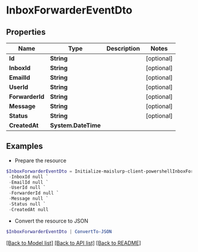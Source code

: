 # InboxForwarderEventDto
## Properties

Name | Type | Description | Notes
------------ | ------------- | ------------- | -------------
**Id** | **String** |  | [optional] 
**InboxId** | **String** |  | [optional] 
**EmailId** | **String** |  | [optional] 
**UserId** | **String** |  | [optional] 
**ForwarderId** | **String** |  | [optional] 
**Message** | **String** |  | [optional] 
**Status** | **String** |  | [optional] 
**CreatedAt** | **System.DateTime** |  | 

## Examples

- Prepare the resource
```powershell
$InboxForwarderEventDto = Initialize-maislurp-client-powershellInboxForwarderEventDto  -Id null `
 -InboxId null `
 -EmailId null `
 -UserId null `
 -ForwarderId null `
 -Message null `
 -Status null `
 -CreatedAt null
```

- Convert the resource to JSON
```powershell
$InboxForwarderEventDto | ConvertTo-JSON
```

[[Back to Model list]](../README#documentation-for-models) [[Back to API list]](../README#documentation-for-api-endpoints) [[Back to README]](../README)

